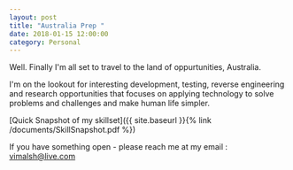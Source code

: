 ```yaml
---
layout: post
title: "Australia Prep "
date: 2018-01-15 12:00:00
category: Personal
---
```


Well. Finally I'm all set to travel to the land of oppurtunities, Australia.

I'm on the lookout for interesting development, testing, reverse engineering and research opportunities that focuses on applying technology to solve problems and challenges and make human life simpler.

[Quick Snapshot of my skillset]({{ site.baseurl }}{% link /documents/SkillSnapshot.pdf %})

If you have something open - please reach me at my email : vimalsh@live.com

 